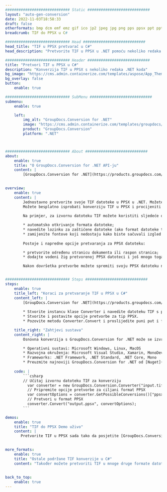 ```yaml
---
############################# Static ############################
layout: "auto-gen-conversion"
date: 2022-11-03T18:58:33
draft: false
otherformats: bmp dcm emf emz gif ico jp2 jpeg jpg png pps ppsx ppt pptx psb psd svg svgz tga tif tiff webp wmf wmz
breadcrumb: TIF do PPSX u C#

############################# Head ############################
head_title: "TIF u PPSX pretvarač u C#"
head_description: "Pretvorite TIF u PPSX u .NET pomoću nekoliko redaka koda. Koristite GroupDocs Document Conversion API za pretvaranje preko 160 formata datoteka."

############################# Header ############################
title: "Pretvori TIF u PPSX u C#"
description: "Konverzija TIF u PPSX s nekoliko redaka .NET koda"
bg_image: "https://cms.admin.containerize.com/templates/aspose/App_Themes/V3/images/bg/header1.png"
bg_overlay: false
button:
    enable: true

############################# SubMenu ############################
submenu:
    enable: true

    left:
        img_alt: "GroupDocs.Conversion for .NET"
        image: "https://cms.admin.containerize.com/templates/groupdocs/images/product-logos/90x90-noborder/groupdocs-conversion-net.png"
        product: "GroupDocs.Conversion"
        platform: ".NET"



############################# About ############################
about:
    enable: true
    title: "O GroupDocs.Conversion for .NET API-ju"
    content: |
        [GroupDocs.Conversion for .NET](https://products.groupdocs.com/conversion/net/) može se koristiti za pretvaranje Microsoft Worda, Excela, PowerPointa, PDF-a, Visio i drugih formata. GroupDocs.Conversion je samostalni API koji je prikladan za pozadinske i interne sustave gdje su potrebne visoke performanse. Ne ovisi o softveru poput Microsofta ili Open Officea.
    

overview:
    enable: true
    content: |
        Jednostavno pretvorite svoje TIF datoteke u PPSX u .NET. Možete koristiti samo nekoliko C# linija koda na bilo kojoj platformi po vašem izboru kao što su - Windows, Linux, macOS.
        Možete besplatno isprobati konverziju TIF u PPSX i procijeniti kvalitetu rezultata konverzije. Uz jednostavne scenarije konverzije datoteka, možete isprobati naprednije opcije za učitavanje izvorne TIF datoteke i za spremanje izlaznog PPSX rezultata. 
        
        Na primjer, za izvornu datoteku TIF možete koristiti sljedeće opcije učitavanja:

        * automatsko otkrivanje formata datoteke;
        * navedite lozinku za zaštićene datoteke (ako format datoteke to podržava);
        * zamijenite fontove koji nedostaju kako biste sačuvali izgled dokumenta.
        
        Postoje i napredne opcije pretvaranja za PPSX datoteku:

        * pretvorite određenu stranicu dokumenta ili raspon stranica;
        * dodajte vodeni žig pretvorenoj PPSX datoteci i još mnogo toga.

        Nakon dovršetka pretvorbe možete spremiti svoju PPSX datoteku na lokalnu stazu datoteke ili bilo koju pohranu treće strane kao što su FTP, Amazon S3, Google Drive, Dropbox itd. Imajte na umu - da pretvorite TIF u {{ TO}} nema potrebe za instaliranjem bilo kakvog dodatnog softvera - poput MS Officea, Open Officea, Adobe Acrobat Readera itd.


############################# Steps ############################
steps:
    enable: true
    title_left: "Koraci za pretvaranje TIF u PPSX u C#"
    content_left: |
        [GroupDocs.Conversion for .NET](https://products.groupdocs.com/conversion/net/) programerima olakšava pretvaranje TIF datoteke u PPSX s nekoliko redaka koda.
        
        * Stvorite instancu klase Converter i navedite datoteku TIF s punim putem
        * Stvorite i postavite opcije pretvorbe za tip PPSX.
        * Pozovite metodu Converter.Convert i proslijedite puni put i format (PPSX) kao parametar

    title_right: "Zahtjevi sustava"
    content_right: |
        Osnovna konverzija s GroupDocs.Conversion for .NET može se izvršiti u samo nekoliko jednostavnih koraka. Naši API-ji podržani su na svim glavnim platformama i operativnim sustavima. Prije izvršavanja koda u nastavku, provjerite imate li sljedeće preduvjete instalirane na vašem sustavu.

        * Operativni sustavi: Microsoft Windows, Linux, MacOS
        * Razvojna okruženja: Microsoft Visual Studio, Xamarin, MonoDevelop
        * Frameworks: .NET Framework, .NET Standard, .NET Core, Mono
        * Preuzmite najnoviji GroupDocs.Conversion for .NET od [Nuget](https://www.nuget.org/packages/groupdocs.conversion)
         
    code: |
        ```csharp    
        // Učitaj izvornu datoteku TIF za konverziju
          var converter = new GroupDocs.Conversion.Converter("input.tif");
          // Pripremite opcije pretvorbe za ciljani format PPSX
          var convertOptions = converter.GetPossibleConversions()["ppsx"].ConvertOptions;
          // Pretvori u format PPSX
          converter.Convert("output.ppsx", convertOptions);
        ```

demos:
    enable: true
    title: "TIF do PPSX Demo uživo"
    content: |
       Pretvorite TIF u PPSX sada tako da posjetite [GroupDocs.Conversion App](https://products.groupdocs.app/conversion/family) web mjesto. Online demo ima sljedeće prednosti
          

more_formats:
    enable: true
    title: "Ostale podržane TIF konverzije u C#"
    content: "Također možete pretvoriti TIF u mnoge druge formate datoteka. Pogledajte popis u nastavku."
       
       
back_to_top:
    enable: true
---
```

